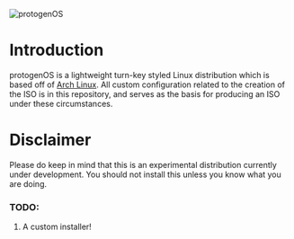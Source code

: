 ![protogenOS](https://i.kalka.io/protogenoslogo.png)

# Introduction
protogenOS is a lightweight turn-key styled Linux distribution which is based off of [Arch Linux](https://archlinux.org/). All custom configuration related to the creation of the ISO is in this repository, and serves as the basis for producing an ISO under these circumstances.

# Disclaimer
Please do keep in mind that this is an experimental distribution currently under development. You should not install this unless you know what you are doing.

### TODO:
1. A custom installer!
